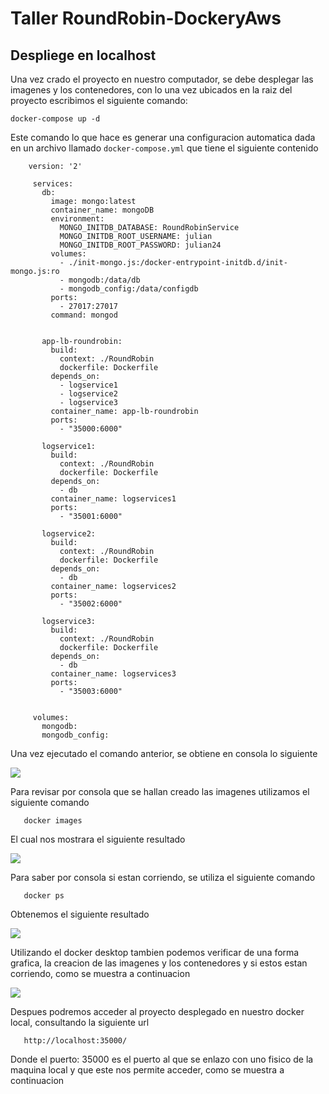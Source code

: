 # Taller RoundRobin-DockeryAws

## Despliege en localhost
Una vez crado el proyecto en nuestro computador, se debe desplegar las imagenes y los contenedores, con lo
una vez ubicados en la raiz del proyecto escribimos el siguiente comando:

```docker-compose up -d```

Este comando lo que hace es generar una configuracion automatica dada en un archivo llamado ```docker-compose.yml```
que tiene el siguiente contenido

   ```
       version: '2'

        services:
          db:
            image: mongo:latest
            container_name: mongoDB
            environment:
              MONGO_INITDB_DATABASE: RoundRobinService
              MONGO_INITDB_ROOT_USERNAME: julian
              MONGO_INITDB_ROOT_PASSWORD: julian24
            volumes:
              - ./init-mongo.js:/docker-entrypoint-initdb.d/init-mongo.js:ro
              - mongodb:/data/db
              - mongodb_config:/data/configdb
            ports:
              - 27017:27017
            command: mongod
        
        
          app-lb-roundrobin:
            build:
              context: ./RoundRobin
              dockerfile: Dockerfile
            depends_on:
              - logservice1
              - logservice2
              - logservice3
            container_name: app-lb-roundrobin
            ports:
              - "35000:6000"
        
          logservice1:
            build:
              context: ./RoundRobin
              dockerfile: Dockerfile
            depends_on:
              - db
            container_name: logservices1
            ports:
              - "35001:6000"
        
          logservice2:
            build:
              context: ./RoundRobin
              dockerfile: Dockerfile
            depends_on:
              - db
            container_name: logservices2
            ports:
              - "35002:6000"
        
          logservice3:
            build:
              context: ./RoundRobin
              dockerfile: Dockerfile
            depends_on:
              - db
            container_name: logservices3
            ports:
              - "35003:6000"
        
        
        volumes:
          mongodb:
          mongodb_config:
   ```

Una vez ejecutado el comando anterior, se obtiene en consola lo siguiente

![](img/CreacionDespliegeImagenes.png)

Para revisar por consola que se hallan creado las imagenes utilizamos el siguiente comando

   ```
      docker images
   ```
El cual nos mostrara el siguiente resultado

![](img/verificacionImagenes.png)

Para saber por consola si estan corriendo, se utiliza el siguiente comando

   ```
      docker ps
   ```
Obtenemos el siguiente resultado

![](img/verificarQueCorren.png)


Utilizando el docker desktop tambien podemos verificar de una forma grafica, la creacion de las imagenes y los
contenedores y si estos estan corriendo, como se muestra a continuacion

![](img/dockerhub.png)


Despues podremos acceder al proyecto desplegado en nuestro docker local, consultando la siguiente url

   ```
      http://localhost:35000/
   ```
Donde el puerto: 35000 es el puerto al que se enlazo con uno fisico de la maquina local y que este nos permite
acceder, como se muestra a continuacion